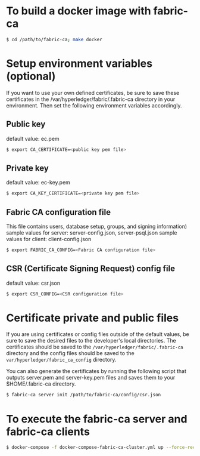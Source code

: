 # To build a docker image with fabric-ca
```sh
$ cd /path/to/fabric-ca; make docker
```

# Setup environment variables (optional)
If you want to use your own defined certificates, be sure to save these
certificates in the /var/hyperledger/fabric/.fabric-ca directory in your environment.
Then set the following environment variables accordingly.

## Public key
default value: ec.pem
```sh
$ export CA_CERTIFICATE=<public key pem file>
```
## Private key
default value: ec-key.pem
```sh
$ export CA_KEY_CERTIFICATE=<private key pem file>
```
## Fabric CA configuration file
This file contains users, database setup, groups, and signing information)
sample values for server: server-config.json, server-psql.json
sample values for client: client-config.json
```sh
$ export FABRIC_CA_CONFIG=<Fabric CA configuration file>
```
## CSR (Certificate Signing Request) config file
default value: csr.json
```sh
$ export CSR_CONFIG=<CSR configuration file>
```

# Certificate private and public files
If you are using certificates or config files outside of the default values,
be sure to save the desired files to the developer's local directories. The
certificates should be saved to the `/var/hyperledger/fabric/.fabric-ca` directory
and the config files should be saved to the `var/hyperledger/fabric_ca_config`
directory.

You can also generate the certificates by running the following script that
outputs server.pem and server-key.pem files and saves them to your $HOME/.fabric-ca
directory.
```sh
$ fabric-ca server init /path/to/fabric-ca/config/csr.json
```

# To execute the fabric-ca server and fabric-ca clients
```sh
$ docker-compose -f docker-compose-fabric-ca-cluster.yml up --force-recreate -d
```
